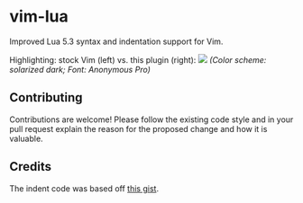 vim-lua
=======

Improved Lua 5.3 syntax and indentation support for Vim.

Highlighting: stock Vim (left) vs. this plugin (right):
![](http://tbastos.github.io/i/vim-lua-syntax.jpg)
_(Color scheme: solarized dark; Font: Anonymous Pro)_


Contributing
------------

Contributions are welcome! Please follow the existing code style and in your
pull request explain the reason for the proposed change and how it is valuable.

Credits
-------

The indent code was based off [this gist](https://gist.github.com/bonsaiviking/8845871).
